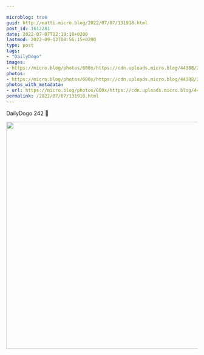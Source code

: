 ```yaml
---

microblog: true
guid: http://matti.micro.blog/2022/07/07/131918.html
post_id: 1612281
date: 2022-07-07T12:19:18+0200
lastmod: 2022-09-12T08:56:15+0200
type: post
tags:
- "DailyDogo"
images:
- https://micro.blog/photos/600x/https://cdn.uploads.micro.blog/44388/2022/6977d4548a.jpg
photos:
- https://micro.blog/photos/600x/https://cdn.uploads.micro.blog/44388/2022/6977d4548a.jpg
photos_with_metadata:
- url: https://micro.blog/photos/600x/https://cdn.uploads.micro.blog/44388/2022/6977d4548a.jpg
permalink: /2022/07/07/131918.html
---
```

DailyDogo 242 🐶

<img src="/media/uploads/2022/6977d4548a.jpg" width="600" height="600" alt="" />
